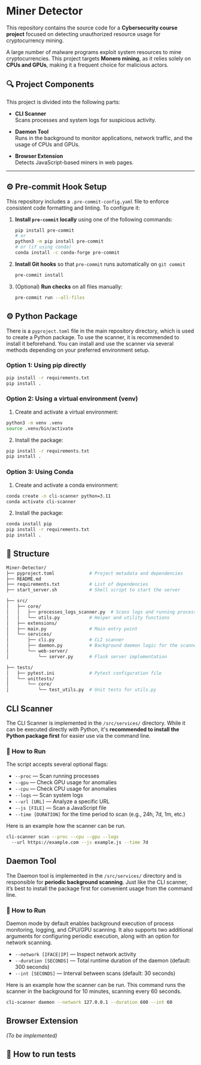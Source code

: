 # Miner Detector

This repository contains the source code for a **Cybersecurity course project** focused on detecting unauthorized resource usage for cryptocurrency mining.

A large number of malware programs exploit system resources to mine cryptocurrencies. This project targets **Monero mining**, as it relies solely on **CPUs and GPUs**, making it a frequent choice for malicious actors.

## 🔍 Project Components

This project is divided into the following parts:

- **CLI Scanner**  
  Scans processes and system logs for suspicious activity.

- **Daemon Tool**  
  Runs in the background to monitor applications, network traffic, and the usage of CPUs and GPUs.

- **Browser Extension**  
  Detects JavaScript-based miners in web pages.

---

## ⚙️ Pre-commit Hook Setup

This repository includes a `.pre-commit-config.yaml` file to enforce consistent code formatting and linting. To configure it:

1. **Install `pre-commit` locally** using one of the following commands:

   ```bash
   pip install pre-commit
   # or
   python3 -m pip install pre-commit
   # or (if using conda)
   conda install -c conda-forge pre-commit
   ```
2. **Install Git hooks** so that `pre-commit` runs automatically on `git commit`
   
   ```bash
   pre-commit install
   ```
3. (Optional) **Run checks** on all files manually:
   
   ```bash
   pre-commit run --all-files
   ```

## ⚙️ Python Package

There is a `pyproject.toml` file in the main repository directory, which is used to create a Python package. To use the scanner, it is recommended to install it beforehand. You can install and use the scanner via several methods depending on your preferred environment setup.

### Option 1: Using pip directly

```bash
pip install -r requirements.txt
pip install .
```

### Option 2: Using a virtual environment (venv)

1. Create and activate a virtual environment:

  ```bash
  python3 -m venv .venv
  source .venv/bin/activate
  ```

2. Install the package:
  ```bash
  pip install -r requirements.txt
  pip install .
  ```

### Option 3: Using Conda

1. Create and activate a conda environment:

  ```bash
  conda create -n cli-scanner python=3.11
  conda activate cli-scanner
  ```

2. Install the package:
  ```bash
  conda install pip
  pip install -r requirements.txt
  pip install .
  ```

## 📁 Structure

```bash
Miner-Detector/
├── pyproject.toml             # Project metadata and dependencies
├── README.md
├── requirements.txt           # List of dependencies
├── start_server.sh            # Shell script to start the server

├── src/
│   ├── core/
│   │   ├── processes_logs_scanner.py  # Scans logs and running processes
│   │   └── utils.py           # Helper and utility functions
│   ├── extensions/
│   ├── main.py                # Main entry point
│   └── services/
│       ├── cli.py             # CLI scanner
│       ├── daemon.py          # Background daemon logic for the scanner
│       └── web-server/
│           └── server.py      # Flask server implementation

├── tests/
│   ├── pytest.ini             # Pytest configuration file
│   └── unittests/
│       └── core/
│           └── test_utils.py  # Unit tests for utils.py
```

## CLI Scanner

The CLI Scanner is implemented in the `/src/services/` directory. While it can be executed directly with Python, it's **recommended to install the Python package first** for easier use via the command line.

### 🚀 How to Run

The script accepts several optional flags:

- `--proc` — Scan running processes
- `--gpu` — Check GPU usage for anomalies
- `--cpu` — Check CPU usage for anomalies
- `--logs` — Scan system logs
- `--url [URL]` — Analyze a specific URL
- `--js [FILE]` — Scan a JavaScript file
- `--time [DURATION]` for the time period to scan (e.g., 24h, 7d, 1m, etc.)

Here is an example how the scanner can be run.

```bash
cli-scanner scan --proc --cpu --gpu --logs
  --url https://example.com --js example.js --time 7d
```

## Daemon Tool

The Daemon tool is implemented in the `/src/services/` directory and is responsible for **periodic background scanning**. Just like the CLI scanner, it’s best to install the package first for convenient usage from the command line.

### 🚀 How to Run

Daemon mode by default enables background execution of process monitoring, logging, and CPU/GPU scanning. It also supports two additional arguments for configuring periodic execution, along with an option for network scanning.

- `--network [IFACE|IP]` — Inspect network activity
- `--duration [SECONDS]` — Total runtime duration of the daemon (default: 300 seconds)
- `--int [SECONDS]` — Interval between scans (default: 30 seconds)

Here is an example how the scanner can be run. This command runs the scanner in the background for 10 minutes, scanning every 60 seconds.

```bash
cli-scanner daemon --network 127.0.0.1 --duration 600 --int 60
```

## Browser Extension

*(To be implemented)*

## 🧪 How to run tests
